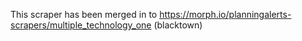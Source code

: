 This scraper has been merged in to https://morph.io/planningalerts-scrapers/multiple_technology_one (blacktown)
